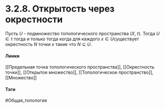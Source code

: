 # 3.2.8. Открытость через окрестности
Пусть $U$ - подмножество топологического пространства $(X,\tau)$. Тогда $U\in\tau$ тогда и только тогда когда для каждого $x\in U$существует окрестность $N$ точки $x$ такие что $N\subseteq U$.

#### Линки
[[Предельная точка топологического пространства]],
[[Окрестность точки]],
[[Открытое множество]],
[[Топологическое пространство]],
[[Множество]]
#### Тэги 
 #Общая_топология